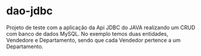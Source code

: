 # dao-jdbc

Projeto de teste com a aplicação da Api JDBC do JAVA realizando um CRUD com banco de dados MySQL. No exemplo temos duas entidades, Vendedore e Departamento, sendo que cada Vendedor pertence a um Departamento. 
